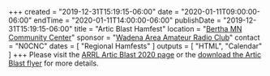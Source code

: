 +++
created = "2019-12-31T15:19:15-06:00"
date = "2020-01-11T09:00:00-06:00"
endTime = "2020-01-11T14:00:00-06:00"
publishDate = "2019-12-31T15:19:15-06:00"
title = "Artic Blast Hamfest"
location = "[Bertha MN Community Center](https://goo.gl/maps/dn63vmyVbvxKbvQs7)"
sponsor = "[Wadena Area Amateur Radio Club](http://www.wadenaham.org/)"
contact = "N0CNC"
dates = [ "Regional Hamfests" ]
outputs = [ "HTML", "Calendar" ]
+++
Please visit the 
[ARRL Artic Blast 2020 page](http://www.arrl.org/hamfests/artic-blast-hamfest-2020)
 or the
[download the Artic Blast flyer](http://customer.wcta.net/wwd/waarc/Ham%20fest%202020.pdf)
for more details.

